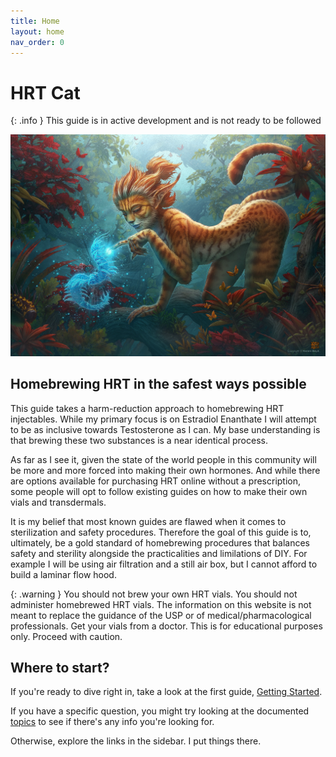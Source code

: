 ```yaml
---
title: Home
layout: home
nav_order: 0
---
```


# HRT Cat

{: .info }
This guide is in active development and is not ready to be followed

<img src="/assets/images/spirit.jpg"/>

## Homebrewing HRT in the safest ways possible

This guide takes a harm-reduction approach to homebrewing HRT injectables. While my primary focus is on Estradiol Enanthate I will attempt to be as inclusive towards Testosterone as I can. My base understanding is that brewing these two substances is a near identical process.

As far as I see it, given the state of the world people in this community will be more and more forced into making their own hormones. And while there are options available for purchasing HRT online without a prescription, some people will opt to follow existing guides on how to make their own vials and transdermals.

It is my belief that most known guides are flawed when it comes to sterilization and safety procedures. Therefore the goal of this guide is to, ultimately, be a gold standard of homebrewing procedures that balances safety and sterility alongside the practicalities and limilations of DIY. For example I will be using air filtration and a still air box, but I cannot afford to build a laminar flow hood.

{: .warning }
You should not brew your own HRT vials. You should not administer homebrewed HRT vials. The information on this website is not meant to replace the guidance of the USP or of medical/pharmacological professionals. Get your vials from a doctor. This is for educational purposes only. Proceed with caution.

## Where to start?

If you're ready to dive right in, take a look at the first guide, [Getting Started](/guides/1_getting_started).

If you have a specific question, you might try looking at the documented [topics](/topics) to see if there's any info you're looking for.

Otherwise, explore the links in the sidebar. I put things there.
